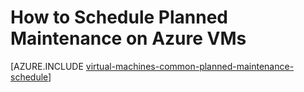 ﻿<properties
	pageTitle="How to Schedule Planned Maintenance for Azure VMs | Microsoft Azure"
	description="Learn how to schedule planned maintenance on Azure VMs."
	services="virtual-machines-linux"
	documentationCenter=""
	authors="igalf"
	manager="timlt"
	editor=""
	tags="azure-service-management,azure-resource-manager"/>

<tags
	ms.service="virtual-machines-linux"
	ms.workload="infrastructure-services"
	ms.tgt_pltfrm="vm-linux"
	ms.devlang="na"
	ms.topic="article"
	ms.date="02/13/2016"
	ms.author="igalf"/>


# How to Schedule Planned Maintenance on Azure VMs


[AZURE.INCLUDE [virtual-machines-common-planned-maintenance-schedule](../../includes/virtual-machines-common-planned-maintenance-schedule.md)]
